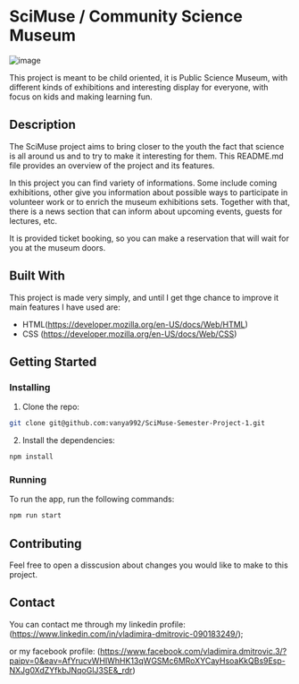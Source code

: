 # SciMuse / Community Science Museum

![image](images/scimuse.png)


This project is meant to be child oriented, it is Public Science Museum, with different kinds of exhibitions and interesting display for everyone, with focus on kids and making learning fun.

## Description

The SciMuse project aims to bring closer to the youth the fact that science is all around us and to try to make it interesting for them. This README.md file provides an overview of the project and its features.

In this project you can find variety of informations. Some include coming exhibitions, other give you information about possible ways to participate in volunteer work or to enrich the museum exhibitions sets. Together with that, there is a news section that can inform about upcoming events, guests for lectures, etc. 

It is provided ticket booking, so you can make a reservation that will wait for you at the museum doors. 


## Built With

This project is made very simply, and until I get thge chance to improve it main features I have used are:

- HTML(https://developer.mozilla.org/en-US/docs/Web/HTML)
- CSS (https://developer.mozilla.org/en-US/docs/Web/CSS)

## Getting Started

### Installing

1. Clone the repo:

```bash
git clone git@github.com:vanya992/SciMuse-Semester-Project-1.git
```

2. Install the dependencies:

```bash
npm install
```

### Running

To run the app, run the following commands:

```bash
npm run start
```

## Contributing

Feel free to open a disscusion about changes you would like to make to this project.

## Contact


You can contact me through my linkedin profile: (https://www.linkedin.com/in/vladimira-dmitrovic-090183249/);

or my facebook profile: (https://www.facebook.com/vladimira.dmitrovic.3/?paipv=0&eav=AfYrucvWHIWhHK13qWGSMc6MRoXYCayHsoaKkQBs9Esp-NXJg0XdZYfkbJNqoGlJ3SE&_rdr)

